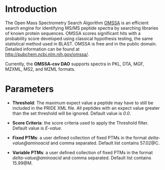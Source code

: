 # Introduction #

The Open Mass Spectrometry Search Algorithm [OMSSA](OMSSA.md) is an efficient search engine for identifying MS/MS peptide spectra by searching libraries of known protein sequences. OMSSA scores significant hits with a probability score developed using classical hypothesis testing, the same statistical method used in BLAST. OMSSA is free and in the public domain. Detailed information can be found at http://pubchem.ncbi.nlm.nih.gov/omssa/.

Currently, the **OMSSA-csv DAO** supports spectra in PKL, DTA, MGF, MZXML, MS2, and MZML formats.

# Parameters #

  * **Threshold**: The maximum expect value a peptide may have to still be included in the PRIDE XML file. All peptides with an expect value greater than the set threshold will be ignored. Default value is _0.0_.

  * **Score Criteria**: the score criteria used to apply the Threshold filter. Default value is _E-value_.

  * **Fixed PTMs**: a user defined collection of fixed PTMs in the format _delta-value@aminoacid_ and comma separated. Default list contains 57.02@C.

  * **Variable PTMs**: a user defined collection of fixed PTMs in the format _delta-value@aminoacid_ and comma separated. Default list contains 15.99@M.